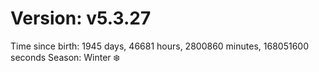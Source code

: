 # Version: v5.3.27
Time since birth: 1945 days, 46681 hours, 2800860 minutes, 168051600 seconds
Season: Winter ❄️
